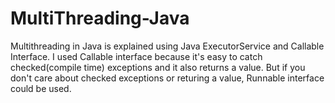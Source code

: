 # MultiThreading-Java
Multithreading in Java is explained using Java ExecutorService and Callable Interface. 
I used Callable interface because it's easy to catch checked(compile time) exceptions and it also returns a value. 
But if you don't care about checked exceptions or returing a value, Runnable interface could be used.
